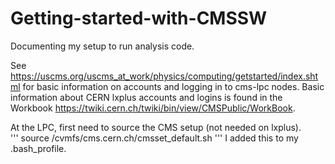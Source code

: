 # Getting-started-with-CMSSW
Documenting my setup to run analysis code.

See https://uscms.org/uscms_at_work/physics/computing/getstarted/index.shtml for basic information on accounts and logging in to cms-lpc nodes.  Basic information about CERN lxplus accounts and logins is found in the Workbook https://twiki.cern.ch/twiki/bin/view/CMSPublic/WorkBook.

At the LPC, first need to source the CMS setup (not needed on lxplus).  
'''
source /cvmfs/cms.cern.ch/cmsset_default.sh
'''
I added this to my .bash_profile.
